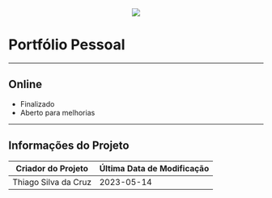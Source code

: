 <div align="center">
  <kbd>
    <img src="https://user-images.githubusercontent.com/101190863/187051517-ba4e5b0c-a4dc-4afe-a548-676bee320b84.gif">
  </kbd>
</div>

# Portfólio Pessoal

---

## Online

- Finalizado
- Aberto para melhorias

---

## Informações do Projeto

| Criador do Projeto | Última Data de Modificação |
| ------------------ | -------------------------- |
| Thiago Silva da Cruz | 2023-05-14                  |
